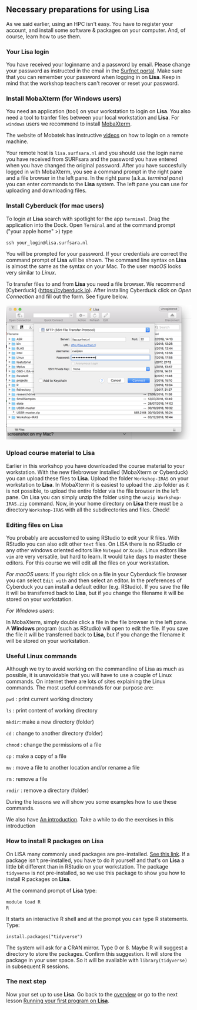 

## Necessary preparations for using **Lisa**

As we said earlier, using an HPC isn't easy. You have to register your account, and install some software & packages on your computer. And, of course, learn how to use them.

### Your Lisa login

You have received your loginname and a password by email. Please change your password as instructed in the email in the [Surfnet portal](https://portal.surfsara.nl). Make sure that you can remember your password when logging in on **Lisa**. Keep in mind that the workshop teachers can't recover or reset your password.

### Install MobaXterm (for Windows users)

You need an application (tool) on your workstation to login on **Lisa**. You also need a tool to tranfer files between your local workstation and  **Lisa**. For `windows` users we recommend to install [MobaXterm](https://mobaxterm.mobatek.net).

The website of Mobatek has instructive [videos](https://mobaxterm.mobatek.net/demo.html) on how to login on a remote machine. 

Your remote host is `lisa.surfsara.nl` and you should use the login name you have received from SURFsara and the password you have entered when you have changed the original password. After you have succesfully logged in with MobaXterm, you see a command prompt in the right pane and a file browser in the left pane. In the right pane (a.k.a. _terminal pane_) you can enter commands to the **Lisa** system. The left pane you can use for uploading and downloading files.

### Install Cyberduck (for mac users)

To login at **Lisa** search with spotlight for the app `terminal`. Drag the application into the Dock. Open `Terminal` and at the command prompt ("your apple home" >) type

```
ssh your_login@lisa.surfsara.nl
```

You will be prompted for your password. If your credentials are correct the command prompt of **Lisa** will be shown. The command line syntax on **Lisa** is almost the same as the syntax on your Mac. To the user _macOS_ looks very similar to _Linux_.

To transfer files to and from **Lisa** you need a file browser. We recommend [Cyberduck] (https://cyberduck.io). After installing Cyberduck click on _Open Connection_ and fill out the form. See figure below.

![_Open Connection with Cyberduck_](./pictures/cyberduck.png)


### Upload course material to **Lisa**

Earlier in this workshop you have downloaded the course material to your workstation. With the new filebrowser installed (MobaXterm or Cyberduck) you can upload these files to **Lisa**. Upload the folder `Workshop-IRAS` on your workstation to **Lisa**. In MobaXterm it is easiest to upload the .zip folder as it is not possible, to upload the entire folder via the file browser in the left pane. On Lisa you can simply unzip the folder using the `unzip Workshop-IRAS.zip` command. Now, in your home directory on **Lisa** there must be a directory `Workshop-IRAS` with all the subdirectories and files. Check! 

### Editing files on **Lisa**

You probably are accustomed to using RStudio to edit your R files. With RStudio you can also edit other `text` files. On LISA there is no RStudio or any other windows oriented editors like `Notepad` or `Xcode`. Linux editors like `vim` are very versatile, but hard to learn. It would take days to master these editors. For this course we will edit all the files on your workstation.

_For macOS users:_
If you right click on a file in your Cyberduck file browser you can select `Edit with` and then select an editor. In the preferences of Cyberduck you can install a default editor (e.g. RStudio). If you save the file it will be transferred back to **Lisa**, but if you change the filename it will be stored on your workstation.

_For Windows users:_

In MobaXterm, simply double click a file in the file browser in the left pane. A **Windows** program (such as RStudio) will open to edit the file. If you save the file it will be transferred back to **Lisa**, but if you change the filename it will be stored on your workstation.


### Useful Linux commands

Although we try to avoid working on the commandline of Lisa as much as possible, it is unavoidable that you will have to use a couple of Linux commands. On internet there are lots of sites explaining the Linux commands. The most useful commands for our purpose are:

`pwd` : print current working directory

`ls` : print content of working directory

`mkdir`: make a new directory (folder)

`cd` : change to another directory (folder)

`chmod` : change the permissions of a file

`cp` : make a copy of a file

`mv` : move a file to another location and/or rename a file

`rm` : remove a file

`rmdir` : remove a directory (folder)

During the lessons we will show you some examples how to use these commands.

We also have [An introduction](./intro_linux.md). Take a while to do the exercises in this introduction

### How to install R packages on **Lisa**

On LISA many commonly used packages are pre-installed. [See this link](https://userinfo.surfsara.nl/systems/lisa/software/r). If a package isn't pre-installed, you have to do it yourself and that's on **Lisa** a little bit different than in RStudio on your workstation. The package `tidyverse` is not pre-installed, so we use this package to show you how to install R packages on **Lisa**.

At the command prompt of **Lisa** type:

```
module load R
R
```
It starts an interactive R shell and at the prompt you can type R statements. Type:

```
install.packages("tidyverse")
```

The system will ask for a CRAN mirror. Type 0 or 8. Maybe R will suggest a directory to store the packages. Confirm this suggestion. It will store the package in your user space. So it will be available with `library(tidyverse)` in subsequent R sessions.

### The next step

Now your set up to use **Lisa**. Go back to the [overview](./overview.md) or go to the next lesson [Running your first program on **Lisa**](./first_job_on_lisa.md).




